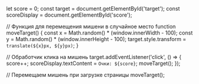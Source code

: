 let score = 0;
const target = document.getElementById('target');
const scoreDisplay = document.getElementById('score');

// Функция для перемещения мишени в случайное место
function moveTarget() {
    const x = Math.random() * (window.innerWidth - 100);
    const y = Math.random() * (window.innerHeight - 100);
    target.style.transform = `translate(${x}px, ${y}px)`;
}

// Обработчик клика на мишень
target.addEventListener('click', () => {
    score++;
    scoreDisplay.textContent = `Очки: ${score}`;
    moveTarget();
});

// Перемещаем мишень при загрузке страницы
moveTarget();
